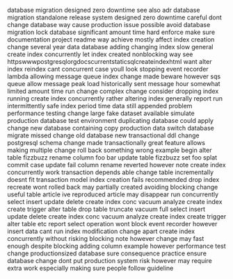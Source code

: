 database migration designed zero downtime see also adr database migration standalone release system designed zero downtime careful dont change database way cause production issue possible avoid database migration lock database significant amount time hard enforce make sure documentation project readme way achieve mostly affect index creation change several year data database adding changing index slow general create index concurrently let index created nonblocking way see httpswwwpostgresqlorgdocscurrentstaticsqlcreateindexhtml want alter index reindex cant concurrent case youll look stopping event recorder lambda allowing message queue index change made beware however sqs queue allow message peak load historically sent message hour somewhat limited amount time run change complex change consider dropping index running create index concurrently rather altering index generally report run intermittently safe index period time data still appended problem performance testing change large fake dataset available simulate production database test environment duplicating database could apply change new database containing copy production data switch database migrate missed change old database new transactional ddl change postgresql schema change made transactionally great feature allows making multiple change roll back something wrong example begin alter table fizzbuzz rename column foo bar update table fizzbuzz set foo splat commit case update fail column rename reverted however note create index concurrently work transaction depends able change table incrementally doesnt fit transaction model index creation fails recommended drop index recreate wont rolled back may partially created avoiding blocking change useful table article ive reproduced article may disappear run concurrently select insert update delete create index conc vacuum analyze create index create trigger alter table drop table truncate vacuum full select insert update delete create index conc vacuum analyze create index create trigger alter table etc report select operation wont block event recorder however insert data cant run index modification change apart create index concurrently without risking blocking note however change may fast enough despite blocking adding column example however performance test change productionsized database sure consequence practice ensure database change dont put production system risk however may require extra work especially making sure people follow guideline